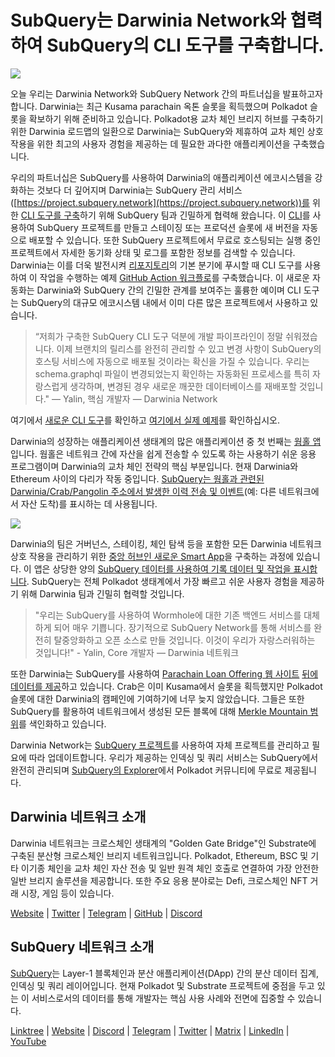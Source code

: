# SubQuery는 Darwinia Network와 협력하여 SubQuery의 CLI 도구를 구축합니다.

![](https://miro.medium.com/max/1400/1*96OGWsQrxNGC5rblYxhdAw.jpeg)

오늘 우리는 Darwinia Network와 SubQuery Network 간의 파트너십을 발표하고자 합니다. Darwinia는 최근 Kusama parachain 옥톤 슬롯을 획득했으며 Polkadot 슬롯을 확보하기 위해 준비하고 있습니다. Polkadot용 교차 체인 브리지 허브를 구축하기 위한 Darwinia 로드맵의 일환으로 Darwinia는 SubQuery와 제휴하여 교차 체인 상호 작용을 위한 최고의 사용자 경험을 제공하는 데 필요한 과다한 애플리케이션을 구축했습니다.

우리의 파트너십은 SubQuery를 사용하여 Darwinia의 애플리케이션 에코시스템을 강화하는 것보다 더 깊어지며 Darwinia는 SubQuery 관리 서비스([https://project.subquery.network](https://project.subquery.network))를 위한 [CLI 도구를 구축](https://github.com/fewensa/subquery-cli)하기 위해 SubQuery 팀과 긴밀하게 협력해 왔습니다. 이 [CLI](https://github.com/fewensa/subquery-cli)를 사용하여 SubQuery 프로젝트를 만들고 스테이징 또는 프로덕션 슬롯에 새 버전을 자동으로 배포할 수 있습니다. 또한 SubQuery 프로젝트에서 무료로 호스팅되는 실행 중인 프로젝트에서 자세한 동기화 상태 및 로그를 포함한 정보를 검색할 수 있습니다. Darwinia는 이를 더욱 발전시켜 [리포지토리](https://github.com/darwinia-network/bridger/blob/master/.github/workflows/subquery-prod.yml)의 기본 분기에 푸시할 때 CLI 도구를 사용하여 이 작업을 수행하는 예제 [GitHub Action 워크플로](https://github.com/darwinia-network/bridger/blob/master/.github/workflows/subquery-prod.yml)를 구축했습니다. 이 새로운 자동화는 Darwinia와 SubQuery 간의 긴밀한 관계를 보여주는 훌륭한 예이며 CLI 도구는 SubQuery의 대규모 에코시스템 내에서 이미 다른 많은 프로젝트에서 사용하고 있습니다.
> “저희가 구축한 SubQuery CLI 도구 덕분에 개발 파이프라인이 정말 쉬워졌습니다. 이제 브랜치의 릴리스를 완전히 관리할 수 있고 변경 사항이 SubQuery의 호스팅 서비스에 자동으로 배포될 것이라는 확신을 가질 수 있습니다. 우리는 schema.graphql 파일이 변경되었는지 확인하는 자동화된 프로세스를 특히 자랑스럽게 생각하며, 변경된 경우 새로운 깨끗한 데이터베이스를 재배포할 것입니다." — Yalin, 핵심 개발자 — Darwinia Network


여기에서 [새로운 CLI 도구](https://github.com/fewensa/subquery-cli)를 확인하고 [여기에서 실제 예제](https://github.com/darwinia-network/bridger/blob/master/.github/workflows/subquery-prod.yml)를 확인하십시오.

Darwinia의 성장하는 애플리케이션 생태계의 많은 애플리케이션 중 첫 번째는 [웜홀 앱](https://wormhole.darwinia.network/)입니다. 웜홀은 네트워크 간에 자산을 쉽게 전송할 수 있도록 하는 사용하기 쉬운 응용 프로그램이며 Darwinia의 교차 체인 전략의 핵심 부분입니다. 현재 Darwinia와 Ethereum 사이의 다리가 작동 중입니다. [SubQuery는 웜홀과 관련된 Darwinia/Crab/Pangolin 주소에서 발생한 이력 전송 및 이벤트](https://explorer.subquery.network/subquery/darwinia-network/wormhole-darwinia)(예: 다른 네트워크에서 자산 도착)를 표시하는 데 사용됩니다.

![](https://miro.medium.com/max/1400/1*p3V-lvW6BmEVZXaDYDY7mw.png)

Darwinia의 팀은 거버넌스, 스테이킹, 체인 탐색 등을 포함한 모든 Darwinia 네트워크 상호 작용을 관리하기 위한 [중앙 허브인 새로운 Smart App](https://apps.darwinia.network/)을 구축하는 과정에 있습니다. 이 앱은 상당한 양의 [SubQuery 데이터를 사용하여 기록 데이터 및 작업을 표시합니다](https://explorer.subquery.network/subquery/darwinia-network/smart-app-crab). SubQuery는 전체 Polkadot 생태계에서 가장 빠르고 쉬운 사용자 경험을 제공하기 위해 Darwinia 팀과 긴밀히 협력할 것입니다.
> "우리는 SubQuery를 사용하여 Wormhole에 대한 기존 백엔드 서비스를 대체하게 되어 매우 기쁩니다. 장기적으로 SubQuery Network를 통해 서비스를 완전히 탈중앙화하고 오픈 소스로 만들 것입니다. 이것이 우리가 자랑스러워하는 것입니다!" - Yalin, Core 개발자 — Darwinia 네트워크


또한 Darwinia는 SubQuery를 사용하여 [Parachain Loan Offering 웹 사이트](https://darwinia.network/plo_contribute) [뒤에 데이터를 제공](https://explorer.subquery.network/subquery/darwinia-network/home-plo-polkadot)하고 있습니다. Crab은 이미 Kusama에서 슬롯을 획득했지만 Polkadot 슬롯에 대한 Darwinia의 캠페인에 기여하기에 너무 늦지 않았습니다. 그들은 또한 SubQuery를 활용하여 네트워크에서 생성된 모든 블록에 대해 [Merkle Mountain 범위](https://explorer.subquery.network/subquery/darwinia-network/darwinia-mmr)를 색인화하고 있습니다.

Darwinia Network는 [SubQuery 프로젝트](https://project.subquery.network/)를 사용하여 자체 프로젝트를 관리하고 필요에 따라 업데이트합니다. 우리가 제공하는 인덱싱 및 쿼리 서비스는 SubQuery에서 완전히 관리되며 [SubQuery의 Explorer](https://explorer.subquery.network/)에서 Polkadot 커뮤니티에 무료로 제공됩니다.

## Darwinia 네트워크 소개

Darwinia 네트워크는 크로스체인 생태계의 "Golden Gate Bridge"인 Substrate에 구축된 분산형 크로스체인 브리지 네트워크입니다. Polkadot, Ethereum, BSC 및 기타 이기종 체인을 교차 체인 자산 전송 및 일반 원격 체인 호출로 연결하여 가장 안전한 일반 브리지 솔루션을 제공합니다. 또한 주요 응용 분야로는 Defi, 크로스체인 NFT 거래 시장, 게임 등이 있습니다.

[Website](https://darwinia.network/) | [Twitter](https://twitter.com/DarwiniaNetwork) | [Telegram](https://t.me/DarwiniaNetwork) | [GitHub](https://github.com/darwinia-network) | [Discord](https://discord.gg/KMZVeyM)

## SubQuery 네트워크 소개

[SubQuery](https://subquery.network/)는 Layer-1 블록체인과 분산 애플리케이션(DApp) 간의 분산 데이터 집계, 인덱싱 및 쿼리 레이어입니다. 현재 Polkadot 및 Substrate 프로젝트에 중점을 두고 있는 이 서비스로서의 데이터를 통해 개발자는 핵심 사용 사례와 전면에 집중할 수 있습니다.

[Linktree](https://linktr.ee/subquerynetwork) | [Website](https://subquery.network/) | [Discord](https://discord.com/invite/78zg8aBSMG) | [Telegram](https://t.me/subquerynetwork) | [Twitter](https://twitter.com/subquerynetwork) | [Matrix](https://matrix.to/#/#subquery:matrix.org) | [LinkedIn](https://www.linkedin.com/company/subquery) | [YouTube](https://www.youtube.com/channel/UCi1a6NUUjegcLHDFLr7CqLw)
